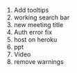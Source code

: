 1. Add tooltips
2. working search bar
3. new meeting title
4. Auth error fix
5. host on heroku
6. ppt
7. Video
8. remove warnings
